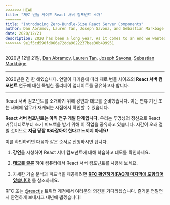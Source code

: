 ```yaml
---
<<<<<<< HEAD
title: "제로 번들 사이즈 React 서버 컴포넌트 소개"
=======
title: "Introducing Zero-Bundle-Size React Server Components"
author: Dan Abramov, Lauren Tan, Joseph Savona, and Sebastian Markbage
date: 2020/12/21
description: 2020 has been a long year. As it comes to an end we wanted to share a special Holiday Update on our research into zero-bundle-size React Server Components.
>>>>>>> 9e1f5cd590fd066e72dda9022237bee30b499951
---
```


2020년 12월 21일, [Dan Abramov](https://twitter.com/dan_abramov), [Lauren Tan](https://twitter.com/potetotes), [Joseph Savona](https://twitter.com/en_JS), [Sebastian Markbåge](https://twitter.com/sebmarkbage)

---

<Intro>

2020년은 긴 한 해였습니다. 연말이 다가옴에 따라 제로 번들 사이즈의 **React 서버 컴포넌트** 연구에 대한 특별한 홀리데이 업데이트를 공유하고자 합니다.

</Intro>

---

React 서버 컴포넌트를 소개하기 위해 강연과 데모를 준비했습니다. 이는 연휴 기간 또는 새해에 업무가 재개되는 시점에서 확인할 수 있습니다.

<YouTubeIframe src="https://www.youtube.com/embed/TQQPAU21ZUw" />

**React 서버 컴포넌트는 아직 연구 개발 단계입니다.** 우리는 투명성의 정신으로 React 커뮤니티로부터 초기 피드백을 받기 위해 이 작업을 공유하고 있습니다. 시간이 오래 걸릴 것이므로 **지금 당장 따라잡아야 한다고 느끼지 마세요!**

이를 확인하려면 다음과 같은 순서로 진행하시면 됩니다.

1. **강연**을 시청하여 React 서버 컴포넌트에 대해 학습하고 데모를 확인하세요.

2. **[데모를 클론](http://github.com/reactjs/server-components-demo)** 하여 컴퓨터에서 React 서버 컴포넌트를 사용해 보세요.

3. 자세한 기술 분석과 피드백을 제공하려면 **[RFC 확인하기(FAQ가 마지막에 포함되어 있습니다)](https://github.com/reactjs/rfcs/pull/188)** 를 참조하세요. 

RFC 또는 [@reactjs](https://twitter.com/reactjs) 트위터 계정에서 여러분의 의견을 기다리겠습니다. 즐거운 연말연시 안전하게 보내시고 내년에 뵙겠습니다!
